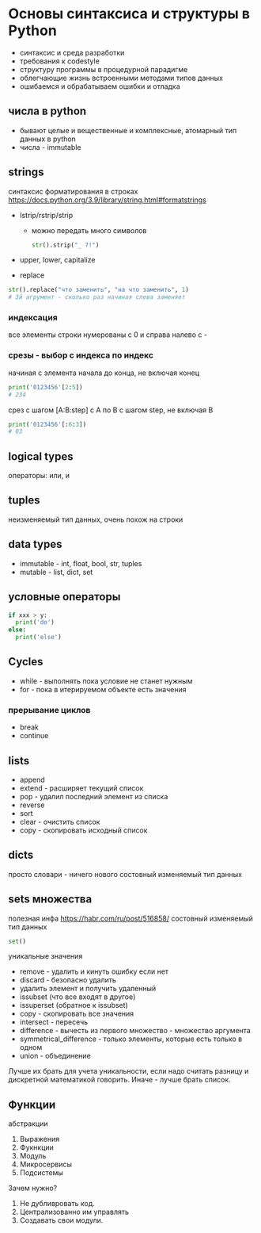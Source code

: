 # Основы синтаксиса и структуры в Python

* синтаксис и среда разработки
* требования к codestyle
* структуру программы в процедурной парадигме
* облегчающие жизнь встроенными методами типов данных
* ошибаемся и обрабатываем ошибки и отладка

## числа в python

* бывают целые и вещественные и комплексные, атомарный тип данных в python
* числа - immutable

## strings

синтаксис форматирования в строках <https://docs.python.org/3.9/library/string.html#formatstrings>

* lstrip/rstrip/strip
  * можно передать много символов

    ```python
    str().strip("_ ?!")
    ```

* upper, lower, capitalize
* replace

```python
str().replace("что заменить", "на что заменить", 1)
# 3й агрумент - сколько раз начиная слева заменяет
```

### индексация

все элементы строки нумерованы с 0 и справа налево с -

### срезы - выбор с индекса по индекс

начиная с элемента начала до конца, не включая конец

```python
print('0123456'[2:5])
# 234
```

срез с шагом [A:B:step] с A по B с шагом step, не включая B

```python
print('0123456'[:6:3])
# 03
```

## logical types

операторы: или, и

## tuples

неизменяемый тип данных, очень похож на строки

## data types

* immutable - int, float, bool, str, tuples
* mutable - list, dict, set

## условные операторы

```python
if xxx > y:
  print('do')
else:
  print('else')
```

## Cycles

* while - выполнять пока условие не станет нужным
* for - пока в итерируемом объекте есть значения

### прерывание циклов

* break
* continue

## lists

* append
* extend - расширяет текущий список
* pop - удалил последний элемент из списка
* reverse
* sort
* clear - очистить список
* copy - скопировать исходный список

## dicts

просто словари - ничего нового
состовный изменяемый тип данных

## sets множества

полезная инфа <https://habr.com/ru/post/516858/>
состовный изменяемый тип данных

 ```python
 set()
 ```

уникальные значения

* remove - удалить и кинуть ошибку если нет
* discard -  безопасно удалить
* удалить элемент и получить удаленный
* issubset (что все входят в другое)
* issuperset (обратное к issubset)
* copy - скопировать все значения
* intersect - пересечь
* difference - вычесть из первого множество - множество аргумента
* symmetrical_difference - только элементы, которые  есть только в одном
* union - объединение

Лучше их брать для учета уникальности, если надо считать разницу и дискретной математикой говорить. Иначе - лучше брать список.

## Функции

абстракции

1. Выражения
2. Фукнкции
3. Модуль
4. Микросервисы
5. Подсистемы

Зачем нужно?

1. Не дубливровать код.
2. Централизованно им управлять
3. Создавать свои модули.
